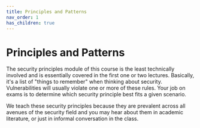 ```yaml
---
title: Principles and Patterns
nav_order: 1
has_children: true
---
```


# Principles and Patterns

The security principles module of this course is the least technically involved
and is essentially covered in the first one or two lectures. Basically, it's a
list of "things to remember" when thinking about security. Vulnerabilities will
usually violate one or more of these rules. Your job on exams is to determine
which security principle best fits a given scenario.

We teach these security principles because they are prevalent across all avenues
of the security field and you may hear about them in academic literature, or
just in informal conversation in the class.
